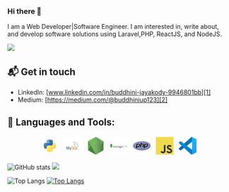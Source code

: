 ### Hi there 👋
I am a Web Developer|Software Engineer. I am interested in, write about, and develop software solutions using Laravel,PHP, ReactJS, and NodeJS.

![](https://visitor-badge.laobi.icu/badge?page_id=Buddhini-123.Buddhini-123)

## 📬 Get in touch

- LinkedIn: [www.linkedin.com/in/buddhini-jayakody-9946801bb][1]
- Medium: [https://medium.com/@buddhiniup123][2]

## 🧰 Languages and Tools:
<p align="center">
<img src="https://raw.githubusercontent.com/github/explore/80688e429a7d4ef2fca1e82350fe8e3517d3494d/topics/python/python.png" alt="Python" height="40" style="vertical-align:top; margin:4px">
 <img src="https://raw.githubusercontent.com/github/explore/80688e429a7d4ef2fca1e82350fe8e3517d3494d/topics/mysql/mysql.png" alt="MySQL" height="40" style="vertical-align:top; margin:4px">
 <img src="https://raw.githubusercontent.com/github/explore/80688e429a7d4ef2fca1e82350fe8e3517d3494d/topics/nodejs/nodejs.png" alt="Node" height="40" style="vertical-align:top; margin:4px">
 <img src="https://raw.githubusercontent.com/github/explore/80688e429a7d4ef2fca1e82350fe8e3517d3494d/topics/mongodb/mongodb.png" alt="React" height="40" style="vertical-align:top; margin:4px">
 <img src="https://raw.githubusercontent.com/github/explore/80688e429a7d4ef2fca1e82350fe8e3517d3494d/topics/php/php.png" alt="PHP" height="40" style="vertical-align:top; margin:4px">
<img src="https://raw.githubusercontent.com/github/explore/80688e429a7d4ef2fca1e82350fe8e3517d3494d/topics/javascript/javascript.png" alt="Javascript" height="40" style="vertical-align:top; margin:4px">
<img src="https://raw.githubusercontent.com/github/explore/80688e429a7d4ef2fca1e82350fe8e3517d3494d/topics/visual-studio-code/visual-studio-code.png" alt="VS Code" height="40" style="vertical-align:top; margin:4px">
</p>
 
 ![GitHub stats](https://github-readme-stats.vercel.app/api?username=Buddhini-123&show_icons=true&theme=tokyonight)
 <img src="https://github-readme-stats.vercel.app/api?username=Buddhini-123&&show_icons=true&title_color=ffffff&icon_color=bb2acf&text_color=daf7dc&bg_color=191919">
 
 ![Top Langs](https://github-readme-stats.vercel.app/api/top-langs/?username=Buddhini-123&theme=tokyonight)
 [![Top Langs](https://github-readme-stats.vercel.app/api/top-langs/?username=Buddhini-123&layout=compact)](https://github.com/anuraghazra/github-readme-stats)

<!--
**Buddhini-123/Buddhini-123** is a ✨ _special_ ✨ repository because its `README.md` (this file) appears on your GitHub profile.

Here are some ideas to get you started:

- 🔭 I’m currently working on ...
- 🌱 I’m currently learning ...
- 👯 I’m looking to collaborate on ...
- 🤔 I’m looking for help with ...
- 💬 Ask me about ...
- 📫 How to reach me: ...
- 😄 Pronouns: ...
- ⚡ Fun fact: ...
-->
